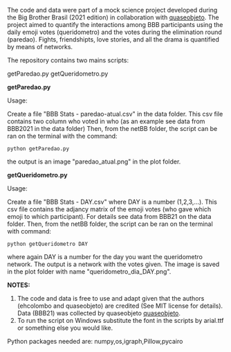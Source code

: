 The code and data were part of a mock science project developed during the Big Brother Brasil (2021 edition) in collaboration with [quaseobjeto]([https://link-url-here.org](https://linktr.ee/quaseobjeto)https://linktr.ee/quaseobjeto).
The project aimed to quantify the interactions among BBB participants using the daily emoji votes (queridometro) and the votes during the elimination round (paredao).
Fights, friendshipts, love stories, and all the drama is quantified by means of networks.

The repository contains two mains scripts:

getParedao.py
getQueridometro.py


**getParedao.py**


Usage:

Create a file "BBB Stats - paredao-atual.csv" in the data folder. This csv file contains two column who voted in who (as an example see data from BBB2021 in the data folder)
Then, from the netBB folder, the script can be ran on the terminal with the command:

`python getParedao.py`

the output is an image "paredao_atual.png" in the plot folder.

**getQueridometro.py**

Usage:

Create a file "BBB Stats - DAY.csv" where DAY is a number (1,2,3,...). This csv file contains the adjancy matrix of the emoji votes (who gave which emoji to which participant). For details see data from BBB21 on the data folder.
Then, from the netBB folder, the script can be ran on the terminal with command:

`python getQueridometro DAY` 

where again DAY is a number for the day you want the queridometro network.
The output is a network with the votes given. The image is saved in the plot folder with name "queridometro_dia_DAY.png".

**NOTES:**
1. The code and data is free to use and adapt given that the authors (ehcolombo and quaseobjeto) are credited (See MIT license for details). Data (BBB21) was collected by quaseobjeto [quaseobjeto]([https://link-url-here.org](https://linktr.ee/quaseobjeto)https://linktr.ee/quaseobjeto).
2. To run the script on Windows substitute the font in the scripts by arial.ttf or something else you would like.


Python packages needed are:
numpy,os,igraph,Pillow,pycairo
